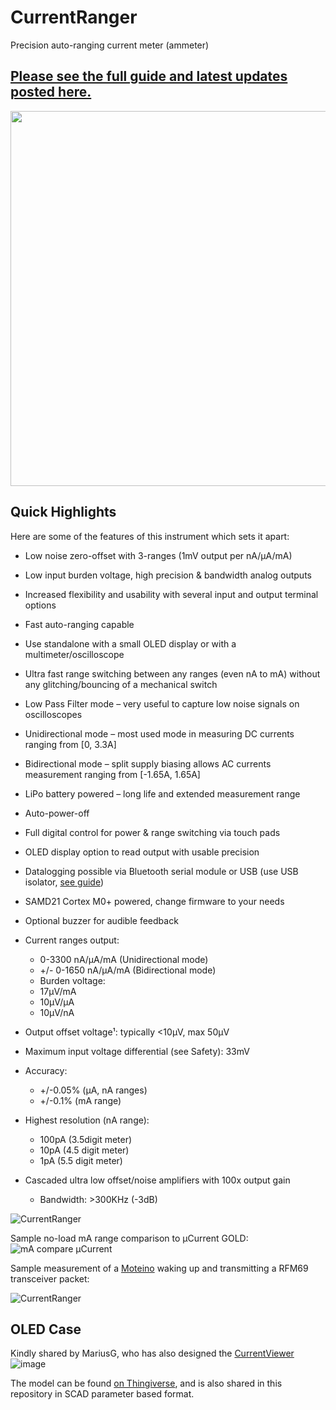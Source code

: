 # CurrentRanger
Precision auto-ranging current meter (ammeter)

## [Please see the full guide and latest updates posted here.](https://lowpowerlab.com/guide/currentranger/)


<img src="https://user-images.githubusercontent.com/3129069/151839737-368e8d28-bf22-45e2-aa62-133880360afb.png" width="600">

## Quick Highlights
Here are some of the features of this instrument which sets it apart:

* Low noise zero-offset with 3-ranges (1mV output per nA/µA/mA)
* Low input burden voltage, high precision & bandwidth analog outputs
* Increased flexibility and usability with several input and output terminal options
* Fast auto-ranging capable
* Use standalone with a small OLED display or with a multimeter/oscilloscope
* Ultra fast range switching between any ranges (even nA to mA) without any glitching/bouncing of a mechanical switch
* Low Pass Filter mode – very useful to capture low noise  signals on oscilloscopes
* Unidirectional mode – most used mode in measuring DC currents ranging from [0, 3.3A]
* Bidirectional mode – split supply biasing allows AC currents measurement ranging from [-1.65A, 1.65A]
* LiPo battery powered – long life and extended measurement range
* Auto-power-off
* Full digital control for power & range switching via touch pads
* OLED display option to read output with usable precision
* Datalogging possible via Bluetooth serial module or USB (use USB isolator, [see guide](https://lowpowerlab.com/guide/currentranger/safety-and-proper-usage/))
* SAMD21 Cortex M0+ powered, change firmware to your needs
* Optional buzzer for audible feedback

* Current ranges output:
  - 0-3300 nA/µA/mA (Unidirectional mode)
  - +/- 0-1650 nA/µA/mA (Bidirectional mode)
  - Burden voltage:
  - 17µV/mA
  - 10µV/µA
  - 10µV/nA
* Output offset voltage¹: typically <10µV, max 50µV
* Maximum input voltage differential (see Safety): 33mV
* Accuracy:
  - +/-0.05% (µA, nA ranges)
  - +/-0.1% (mA range)
* Highest resolution (nA range):
  - 100pA (3.5digit meter)
  - 10pA (4.5 digit meter)
  - 1pA (5.5 digit meter)
* Cascaded ultra low offset/noise amplifiers with 100x output gain
  - Bandwidth: >300KHz (-3dB)

![CurrentRanger](https://lowpowerlab.com/wp-content/uploads/2019/05/Current_Ranger_R3_PCB_terminals.jpg)

Sample no-load mA range comparison to µCurrent GOLD:
![mA compare µCurrent](https://lowpowerlab.com/wp-content/uploads/2018/09/DS1Z_QuickPrint11_2.png)

Sample measurement of a [Moteino](https://lowpowerlab.com/guide/moteino/) waking up and transmitting a  RFM69 transceiver packet:

![CurrentRanger](https://lowpowerlab.com/wp-content/uploads/2018/09/CurrentRanger_LPF.gif)

## OLED Case
Kindly shared by MariusG, who has also designed the [CurrentViewer](https://github.com/MGX3D/CurrentViewer)
![image](https://user-images.githubusercontent.com/3129069/151845049-51adbc4a-5e90-43df-8a66-7ec884a1154b.png)

The model can be found [on Thingiverse](https://www.thingiverse.com/thing:4588111/files), and is also shared in this repository in SCAD parameter based format.
